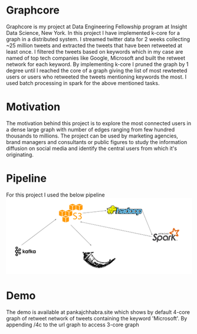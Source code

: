 # Graphcore
Graphcore is my project at Data Engineering Fellowship program at Insight Data Science, New York. In this project I have implemented k-core for a graph in a distributed system. I streamed twitter data for 2 weeks collecting ~25 million tweets and extracted the tweets that have been retweeted at least once. I filtered the tweets based on keywords which in my case are named of top tech companies like Google, Microsoft and built the retweet network for each keyword. By implementing k-core I pruned the graph by 1 degree until I reached the core of a graph giving the list of most rewteeted users or users who retweeted the tweets mentioning keywords the most. I used batch processing in spark for the above mentioned tasks. 

# Motivation
The motivation behind this project is to explore the most connected users in a dense large graph with number of edges ranging from few hundred thousands to millions. The project can be used by marketing agencies, brand managers and consultants or public figures to study the information diffusion on social media and identify the central users from which it's originating. 

# Pipeline
For this project I used the below pipeline 
![pipeline](https://github.com/pankazz/Graphcore/blob/master/images/pipeline.PNG)

# Demo
The demo is available at pankajchhabra.site which shows by default 4-core graph of retweet network of tweets containing the keyword 'Microsoft'. By appending /4c to the url graph to access 3-core graph
